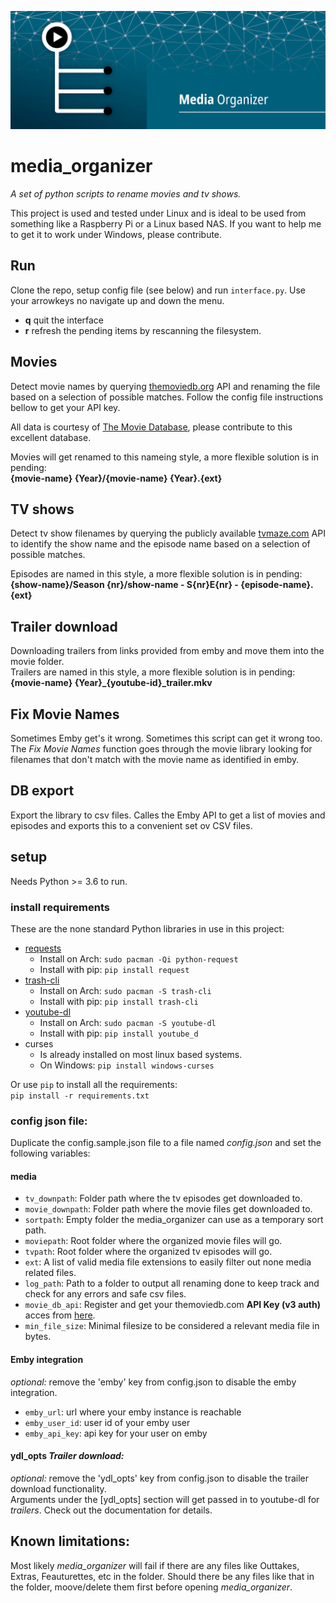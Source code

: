 ![banner.jpg](assets/media-organizer-banner.png?raw=true "Title")  

# media_organizer
*A set of python scripts to rename movies and tv shows.*

This project is used and tested under Linux and is ideal to be used from something like a Raspberry Pi or a Linux based NAS. If you want to help me to get it to work under Windows, please contribute.

## Run
Clone the repo, setup config file (see below) and run `interface.py`. Use your arrowkeys no navigate up and down the menu.  
* **q** quit the interface
* **r** refresh the pending items by rescanning the filesystem.

## Movies
Detect movie names by querying [themoviedb.org](https://www.themoviedb.org/) API and renaming the file based on a selection of possible matches. Follow the config file instructions bellow to get your API key.

All data is courtesy of [The Movie Database](https://www.themoviedb.org), please contribute to this excellent database.

Movies will get renamed to this nameing style, a more flexible solution is in pending:  
**{movie-name} {Year}/{movie-name} {Year}.{ext}**

## TV shows
Detect tv show filenames by querying the publicly available [tvmaze.com](https://www.tvmaze.com/) API to identify the show name and the episode name based on a selection of possible matches.

Episodes are named in this style, a more flexible solution is in pending:  
**{show-name}/Season {nr}/show-name - S{nr}E{nr} - {episode-name}.{ext}**

## Trailer download
Downloading trailers from links provided from emby and move them into the movie folder.  
Trailers are named in this style, a more flexible solution is in pending:  
**{movie-name} {Year}_{youtube-id}_trailer.mkv**

## Fix Movie Names
Sometimes Emby get's it wrong. Sometimes this script can get it wrong too. The *Fix Movie Names* function goes through the movie library looking for filenames that don't match with the movie name as identified in emby.

## DB export
Export the library to csv files. Calles the Emby API to get a list of movies and episodes and exports this to a convenient set ov CSV files.

## setup
Needs Python >= 3.6 to run.

### install requirements
These are the none standard Python libraries in use in this project:
* [requests](https://pypi.org/project/requests/)
    * Install on Arch: `sudo pacman -Qi python-request`
    * Install with pip: `pip install request`
* [trash-cli](https://pypi.org/project/trash-cli/)
    * Install on Arch: `sudo pacman -S trash-cli`
    * Install with pip: `pip install trash-cli`
* [youtube-dl](https://pypi.org/project/youtube_dl/)
    * Install on Arch: `sudo pacman -S youtube-dl`
    * Install with pip: `pip install youtube_d`
* curses
    * Is already installed on most linux based systems.
    * On Windows: `pip install windows-curses`

Or use `pip` to install all the requirements:  
`pip install -r requirements.txt`

### config json file:
Duplicate the config.sample.json file to a file named *config.json* and set the following variables:
#### media
* `tv_downpath`: Folder path where the tv episodes get downloaded to.
* `movie_downpath`: Folder path where the movie files get downloaded to.
* `sortpath`: Empty folder the media_organizer can use as a temporary sort path.
* `moviepath`: Root folder where the organized movie files will go.
* `tvpath`: Root folder where the organized tv episodes will go.
* `ext`: A list of valid media file extensions to easily filter out none media related files.
* `log_path`: Path to a folder to output all renaming done to keep track and check for any errors and safe csv files.
* `movie_db_api`: Register and get your themoviedb.com **API Key (v3 auth)** acces from [here](https://www.themoviedb.org/settings/api).
* `min_file_size`: Minimal filesize to be considered a relevant media file in bytes.  

#### Emby integration
*optional:* remove the 'emby' key from config.json to disable the emby integration. 
* `emby_url`: url where your emby instance is reachable
* `emby_user_id`: user id of your emby user
* `emby_api_key`: api key for your user on emby  

#### ydl_opts *Trailer download:*  
*optional:* remove the 'ydl_opts' key from config.json to disable the trailer download functionality.  
Arguments under the [ydl_opts] section will get passed in to youtube-dl for *trailers*. Check out the documentation for details.

## Known limitations:
Most likely *media_organizer* will fail if there are any files like Outtakes, Extras, Feauturettes, etc in the folder. Should there be any files like that in the folder, moove/delete them first before opening *media_organizer*. 